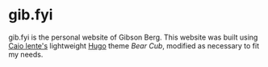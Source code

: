 # gib.fyi

gib.fyi is the personal website of Gibson Berg.
This website was built using [Caio lente's](https://lente.dev/en) lightweight [Hugo](https://gohugo.io/) theme
*Bear Cub*, modified as necessary to fit my needs.
